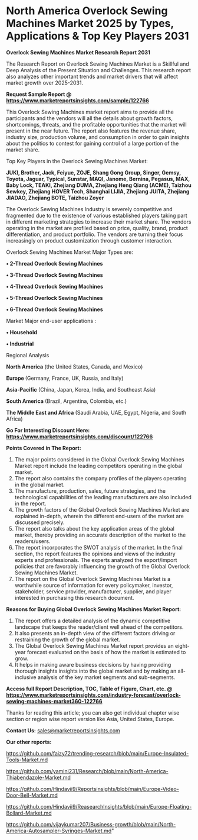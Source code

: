 # North America Overlock Sewing Machines Market 2025 by Types, Applications & Top Key Players 2031

<strong>Overlock Sewing Machines Market Research Report 2031</strong>

The Research Report on Overlock Sewing Machines Market is a Skillful and Deep Analysis of the Present Situation and Challenges. This research report also analyzes other important trends and market drivers that will affect market growth over 2025-2031.

<strong>Request Sample Report @ <a href=https://www.marketreportsinsights.com/sample/122766>https://www.marketreportsinsights.com/sample/122766</a></strong>

This Overlock Sewing Machines market report aims to provide all the participants and the vendors will all the details about growth factors, shortcomings, threats, and the profitable opportunities that the market will present in the near future. The report also features the revenue share, industry size, production volume, and consumption in order to gain insights about the politics to contest for gaining control of a large portion of the market share.

Top Key Players in the Overlock Sewing Machines Market:

<strong>JUKI, Brother, Jack, Feiyue, ZOJE, Shang Gong Group, Singer, Gemsy, Toyota, Jaguar, Typical, Sunstar, MAQI, Janome, Bernina, Pegasus, MAX, Baby Lock, TEAKI, Zhejiang DUMA, Zhejiang Heng Qiang (ACME), Taizhou Sewkey, Zhejiang HOVER Tech, Shanghai LIJIA, Zhejiang JUITA, Zhejiang JIADAO, Zhejiang BOTE, Taizhou Zoyer</strong>

The Overlock Sewing Machines Industry is severely competitive and fragmented due to the existence of various established players taking part in different marketing strategies to increase their market share. The vendors operating in the market are profiled based on price, quality, brand, product differentiation, and product portfolio. The vendors are turning their focus increasingly on product customization through customer interaction.

Overlock Sewing Machines Market Major Types are:

<strong>• 2-Thread Overlock Sewing Machines

• 3-Thread Overlock Sewing Machines

• 4-Thread Overlock Sewing Machines

• 5-Thread Overlock Sewing Machines

• 6-Thread Overlock Sewing Machines</strong>

Market Major end-user applications :

<strong>• Household

• Industrial</strong>

Regional Analysis

</u><strong><b>North America</b></strong> (the United States, Canada, and Mexico)

<strong><b>Europe </b></strong>(Germany, France, UK, Russia, and Italy)

<strong><b>Asia-Pacific</b></strong> (China, Japan, Korea, India, and Southeast Asia)

<strong><b>South America</b></strong> (Brazil, Argentina, Colombia, etc.)

<strong><b>The Middle East and Africa</b></strong> (Saudi Arabia, UAE, Egypt, Nigeria, and South Africa)

<strong>Go For Interesting Discount Here: <a href=https://www.marketreportsinsights.com/discount/122766>https://www.marketreportsinsights.com/discount/122766</a></strong>

<strong>Points Covered in The Report:</strong>
<ol>
  <li>The major points considered in the Global Overlock Sewing Machines Market report include the leading competitors operating in the global market.</li>
  <li>The report also contains the company profiles of the players operating in the global market.</li>
  <li>The manufacture, production, sales, future strategies, and the technological capabilities of the leading manufacturers are also included in the report.</li>
  <li>The growth factors of the Global Overlock Sewing Machines Market are explained in-depth, wherein the different end-users of the market are discussed precisely.</li>
  <li>The report also talks about the key application areas of the global market, thereby providing an accurate description of the market to the readers/users.</li>
  <li>The report incorporates the SWOT analysis of the market. In the final section, the report features the opinions and views of the industry experts and professionals. The experts analyzed the export/import policies that are favorably influencing the growth of the Global Overlock Sewing Machines Market.</li>
  <li>The report on the Global Overlock Sewing Machines Market is a worthwhile source of information for every policymaker, investor, stakeholder, service provider, manufacturer, supplier, and player interested in purchasing this research document.</li>
</ol>
<strong>Reasons for Buying Global Overlock Sewing Machines Market Report:</strong>

<ol>
  <li>The report offers a detailed analysis of the dynamic competitive landscape that keeps the reader/client well ahead of the competitors.</li>
  <li>It also presents an in-depth view of the different factors driving or restraining the growth of the global market.</li>
  <li>The Global Overlock Sewing Machines Market report provides an eight-year forecast evaluated on the basis of how the market is estimated to grow.</li>
  <li>It helps in making aware business decisions by having providing thorough insights insights into the global market and by making an all-inclusive analysis of the key market segments and sub-segments.</li>
</ol>
<strong>Access full Report Description, TOC, Table of Figure, Chart, etc. @ <a href=https://www.marketreportsinsights.com/industry-forecast/overlock-sewing-machines-market360-122766>https://www.marketreportsinsights.com/industry-forecast/overlock-sewing-machines-market360-122766</a></strong>


Thanks for reading this article; you can also get individual chapter wise section or region wise report version like Asia, United States, Europe.

<strong>Contact Us:</strong>
sales@marketreportsinsights.com

<strong>Our other reports:</strong>

<a href=https://github.com/faizy72/trending-research/blob/main/Europe-Insulated-Tools-Market.md>https://github.com/faizy72/trending-research/blob/main/Europe-Insulated-Tools-Market.md</a>

<a href=https://github.com/yamini231/Research/blob/main/North-America-Thiabendazole-Market.md>https://github.com/yamini231/Research/blob/main/North-America-Thiabendazole-Market.md</a>

<a href=https://github.com/Hindavii9/Reportsinsights/blob/main/Europe-Video-Door-Bell-Market.md>https://github.com/Hindavii9/Reportsinsights/blob/main/Europe-Video-Door-Bell-Market.md</a>

<a href=https://github.com/Hindavii9/ReasearchInsights/blob/main/Europe-Floating-Bollard-Market.md>https://github.com/Hindavii9/ReasearchInsights/blob/main/Europe-Floating-Bollard-Market.md</a>

<a href=https://github.com/vijaykumar207/Business-growth/blob/main/North-America-Autosampler-Syringes-Market.md>https://github.com/vijaykumar207/Business-growth/blob/main/North-America-Autosampler-Syringes-Market.md</a>"
